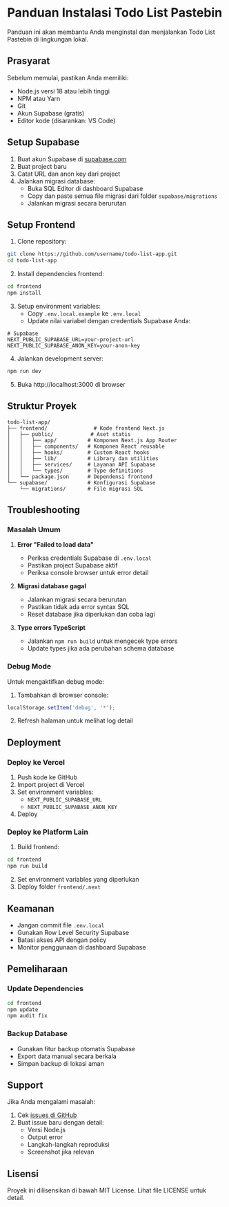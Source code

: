 # Panduan Instalasi Todo List Pastebin

Panduan ini akan membantu Anda menginstal dan menjalankan Todo List Pastebin di lingkungan lokal.

## Prasyarat

Sebelum memulai, pastikan Anda memiliki:

- Node.js versi 18 atau lebih tinggi
- NPM atau Yarn
- Git
- Akun Supabase (gratis)
- Editor kode (disarankan: VS Code)

## Setup Supabase

1. Buat akun Supabase di [supabase.com](https://supabase.com)
2. Buat project baru
3. Catat URL dan anon key dari project
4. Jalankan migrasi database:
   - Buka SQL Editor di dashboard Supabase
   - Copy dan paste semua file migrasi dari folder `supabase/migrations`
   - Jalankan migrasi secara berurutan

## Setup Frontend

1. Clone repository:

```bash
git clone https://github.com/username/todo-list-app.git
cd todo-list-app
```

2. Install dependencies frontend:

```bash
cd frontend
npm install
```

3. Setup environment variables:
   - Copy `.env.local.example` ke `.env.local`
   - Update nilai variabel dengan credentials Supabase Anda:

```env
# Supabase
NEXT_PUBLIC_SUPABASE_URL=your-project-url
NEXT_PUBLIC_SUPABASE_ANON_KEY=your-anon-key
```

4. Jalankan development server:

```bash
npm run dev
```

5. Buka http://localhost:3000 di browser

## Struktur Proyek

```
todo-list-app/
├── frontend/               # Kode frontend Next.js
│   ├── public/            # Aset statis
│   │   ├── app/          # Komponen Next.js App Router
│   │   ├── components/   # Komponen React reusable
│   │   ├── hooks/        # Custom React hooks
│   │   ├── lib/          # Library dan utilities
│   │   ├── services/     # Layanan API Supabase
│   │   └── types/        # Type definitions
│   └── package.json      # Dependensi frontend
└── supabase/             # Konfigurasi Supabase
    └── migrations/       # File migrasi SQL
```

## Troubleshooting

### Masalah Umum

1. **Error "Failed to load data"**

   - Periksa credentials Supabase di `.env.local`
   - Pastikan project Supabase aktif
   - Periksa console browser untuk error detail

2. **Migrasi database gagal**

   - Jalankan migrasi secara berurutan
   - Pastikan tidak ada error syntax SQL
   - Reset database jika diperlukan dan coba lagi

3. **Type errors TypeScript**
   - Jalankan `npm run build` untuk mengecek type errors
   - Update types jika ada perubahan schema database

### Debug Mode

Untuk mengaktifkan debug mode:

1. Tambahkan di browser console:

```javascript
localStorage.setItem('debug', '*');
```

2. Refresh halaman untuk melihat log detail

## Deployment

### Deploy ke Vercel

1. Push kode ke GitHub
2. Import project di Vercel
3. Set environment variables:
   - `NEXT_PUBLIC_SUPABASE_URL`
   - `NEXT_PUBLIC_SUPABASE_ANON_KEY`
4. Deploy

### Deploy ke Platform Lain

1. Build frontend:

```bash
cd frontend
npm run build
```

2. Set environment variables yang diperlukan
3. Deploy folder `frontend/.next`

## Keamanan

- Jangan commit file `.env.local`
- Gunakan Row Level Security Supabase
- Batasi akses API dengan policy
- Monitor penggunaan di dashboard Supabase

## Pemeliharaan

### Update Dependencies

```bash
cd frontend
npm update
npm audit fix
```

### Backup Database

- Gunakan fitur backup otomatis Supabase
- Export data manual secara berkala
- Simpan backup di lokasi aman

## Support

Jika Anda mengalami masalah:

1. Cek [issues di GitHub](https://github.com/username/todo-list-app/issues)
2. Buat issue baru dengan detail:
   - Versi Node.js
   - Output error
   - Langkah-langkah reproduksi
   - Screenshot jika relevan

## Lisensi

Proyek ini dilisensikan di bawah MIT License. Lihat file LICENSE untuk detail.
